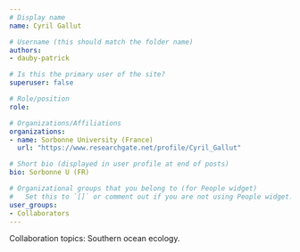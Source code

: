 ```yaml
---
# Display name
name: Cyril Gallut

# Username (this should match the folder name)
authors:
- dauby-patrick

# Is this the primary user of the site?
superuser: false

# Role/position
role: 

# Organizations/Affiliations
organizations:
- name: Sorbonne University (France)
  url: "https://www.researchgate.net/profile/Cyril_Gallut"

# Short bio (displayed in user profile at end of posts)
bio: Sorbonne U (FR) 

# Organizational groups that you belong to (for People widget)
#   Set this to `[]` or comment out if you are not using People widget.
user_groups:
- Collaborators
---
```

Collaboration topics:  Southern ocean ecology.
